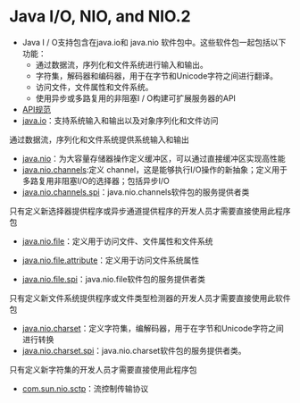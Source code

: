 #   Java I/O, NIO, and NIO.2

-   Java I / O支持包含在java.io和 java.nio 软件包中。这些软件包一起包括以下功能：
    -   通过数据流，序列化和文件系统进行输入和输出。
    -   字符集，解码器和编码器，用于在字节和Unicode字符之间进行翻译。
    -   访问文件，文件属性和文件系统。
    -   使用异步或多路复用的非阻塞I / O构建可扩展服务器的API
-   [API规范](https://docs.oracle.com/javase/8/docs/technotes/guides/io/index.html)
-   [java.io](https://docs.oracle.com/javase/8/docs/api/java/io/package-summary.html)：支持系统输入和输出以及对象序列化和文件访问

通过数据流，序列化和文件系统提供系统输入和输出

-   [java.nio](111x.md)：为大容量存储器操作定义缓冲区，可以通过直接缓冲区实现高性能
-   [java.nio.channels](112x.md):定义 channel，这是能够执行I/O操作的新抽象；定义用于多路复用非阻塞I/O的选择器；包括异步I/O
-   [java.nio.channels.spi](https://docs.oracle.com/javase/8/docs/api/java/nio/channels/spi/package-summary.html)：java.nio.channels软件包的服务提供者类

只有定义新选择器提供程序或异步通道提供程序的开发人员才需要直接使用此程序包

-   [java.nio.file](113x.md)：定义用于访问文件、文件属性和文件系统

-   [java.nio.file.attribute](114x.md)：定义用于访问文件系统属性
-   [java.nio.file.spi](https://docs.oracle.com/javase/8/docs/api/java/nio/file/spi/package-summary.html)：java.nio.file软件包的服务提供者类

只有定义新文件系统提供程序或文件类型检测器的开发人员才需要直接使用此软件包

-   [java.nio.charset](115x.md)：定义字符集，编解码器，用于在字节和Unicode字符之间进行转换
-   [java.nio.charset.spi](https://docs.oracle.com/javase/8/docs/api/java/nio/charset/spi/package-summary.html)：java.nio.charset软件包的服务提供者类。

只有定义新字符集的开发人员才需要直接使用此程序包

-   [com.sun.nio.sctp](116x.md)：流控制传输协议


